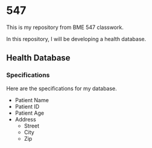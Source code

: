 # 547


This is my repository from BME 547 classwork.

In this repository, I will be developing a health database.

## Health Database
### Specifications
Here are the specifications for my database.
* Patient Name
* Patient ID
* Patient Age
* Address
    - Street
    - City
    - Zip